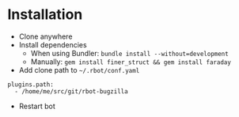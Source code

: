 # Installation

- Clone anywhere
- Install dependencies
  - When using Bundler: `bundle install --without=development`
  - Manually: `gem install finer_struct && gem install faraday`
- Add clone path to `~/.rbot/conf.yaml`
```
plugins.path:
  - /home/me/src/git/rbot-bugzilla
```
- Restart bot
